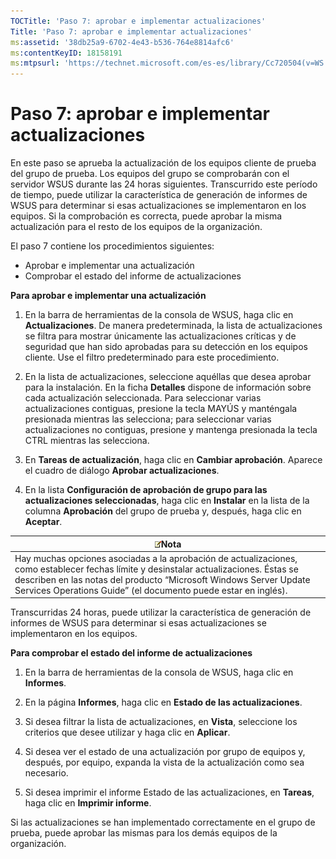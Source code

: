 ```yaml
---
TOCTitle: 'Paso 7: aprobar e implementar actualizaciones'
Title: 'Paso 7: aprobar e implementar actualizaciones'
ms:assetid: '38db25a9-6702-4e43-b536-764e8814afc6'
ms:contentKeyID: 18158191
ms:mtpsurl: 'https://technet.microsoft.com/es-es/library/Cc720504(v=WS.10)'
---
```


Paso 7: aprobar e implementar actualizaciones
=============================================

En este paso se aprueba la actualización de los equipos cliente de prueba del grupo de prueba. Los equipos del grupo se comprobarán con el servidor WSUS durante las 24 horas siguientes. Transcurrido este período de tiempo, puede utilizar la característica de generación de informes de WSUS para determinar si esas actualizaciones se implementaron en los equipos. Si la comprobación es correcta, puede aprobar la misma actualización para el resto de los equipos de la organización.

El paso 7 contiene los procedimientos siguientes:

-   Aprobar e implementar una actualización
-   Comprobar el estado del informe de actualizaciones

**Para aprobar e implementar una actualización**
1.  En la barra de herramientas de la consola de WSUS, haga clic en **Actualizaciones**. De manera predeterminada, la lista de actualizaciones se filtra para mostrar únicamente las actualizaciones críticas y de seguridad que han sido aprobadas para su detección en los equipos cliente. Use el filtro predeterminado para este procedimiento.

2.  En la lista de actualizaciones, seleccione aquéllas que desea aprobar para la instalación. En la ficha **Detalles** dispone de información sobre cada actualización seleccionada. Para seleccionar varias actualizaciones contiguas, presione la tecla MAYÚS y manténgala presionada mientras las selecciona; para seleccionar varias actualizaciones no contiguas, presione y mantenga presionada la tecla CTRL mientras las selecciona.

3.  En **Tareas de actualización**, haga clic en **Cambiar aprobación**. Aparece el cuadro de diálogo **Aprobar actualizaciones**.

4.  En la lista **Configuración de aprobación de grupo para las actualizaciones seleccionadas**, haga clic en **Instalar** en la lista de la columna **Aprobación** del grupo de prueba y, después, haga clic en **Aceptar**.

| ![](images/Cc720504.note(WS.10).gif)Nota                                                                                                                                                                                                         |
|-------------------------------------------------------------------------------------------------------------------------------------------------------------------------------------------------------------------------------------------------------------------------------|
| Hay muchas opciones asociadas a la aprobación de actualizaciones, como establecer fechas límite y desinstalar actualizaciones. Éstas se describen en las notas del producto “Microsoft Windows Server Update Services Operations Guide” (el documento puede estar en inglés). |

Transcurridas 24 horas, puede utilizar la característica de generación de informes de WSUS para determinar si esas actualizaciones se implementaron en los equipos.

**Para comprobar el estado del informe de actualizaciones**
1.  En la barra de herramientas de la consola de WSUS, haga clic en **Informes**.

2.  En la página **Informes**, haga clic en **Estado de las actualizaciones**.

3.  Si desea filtrar la lista de actualizaciones, en **Vista**, seleccione los criterios que desee utilizar y haga clic en **Aplicar**.

4.  Si desea ver el estado de una actualización por grupo de equipos y, después, por equipo, expanda la vista de la actualización como sea necesario.

5.  Si desea imprimir el informe Estado de las actualizaciones, en **Tareas**, haga clic en **Imprimir informe**.

Si las actualizaciones se han implementado correctamente en el grupo de prueba, puede aprobar las mismas para los demás equipos de la organización.
